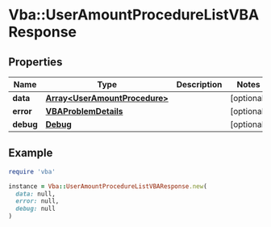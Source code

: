 # Vba::UserAmountProcedureListVBAResponse

## Properties

| Name | Type | Description | Notes |
| ---- | ---- | ----------- | ----- |
| **data** | [**Array&lt;UserAmountProcedure&gt;**](UserAmountProcedure.md) |  | [optional] |
| **error** | [**VBAProblemDetails**](VBAProblemDetails.md) |  | [optional] |
| **debug** | [**Debug**](Debug.md) |  | [optional] |

## Example

```ruby
require 'vba'

instance = Vba::UserAmountProcedureListVBAResponse.new(
  data: null,
  error: null,
  debug: null
)
```

